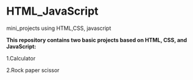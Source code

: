 # HTML_JavaScript
mini_projects using HTML,CSS, javascript

<b>
This repository contains two basic projects based on HTML, CSS, and JavaScript:</b>
<p>1.Calculator</p>
<p>2.Rock paper scissor</p>

